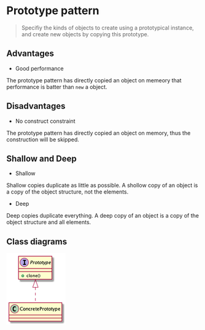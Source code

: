 # Prototype pattern

> Specifiy the kinds of objects to create using a prototypical instance, and create new objects by copying this prototype.

## Advantages

* Good performance

The prototype pattern has directly copied an object on memeory that performance is batter than `new` a object.

## Disadvantages

* No construct constraint

The prototype pattern has directly copied an object on memory, thus the construction will be skipped.

## Shallow and Deep

* Shallow

Shallow copies duplicate as little as possible. A shollow copy of an object is a copy of the object structure, not the elements.

* Deep

Deep copies duplicate everything. A deep copy of an object is a copy of the object structure and all elements.

## Class diagrams

![](./prototype-pattern-uml.png)